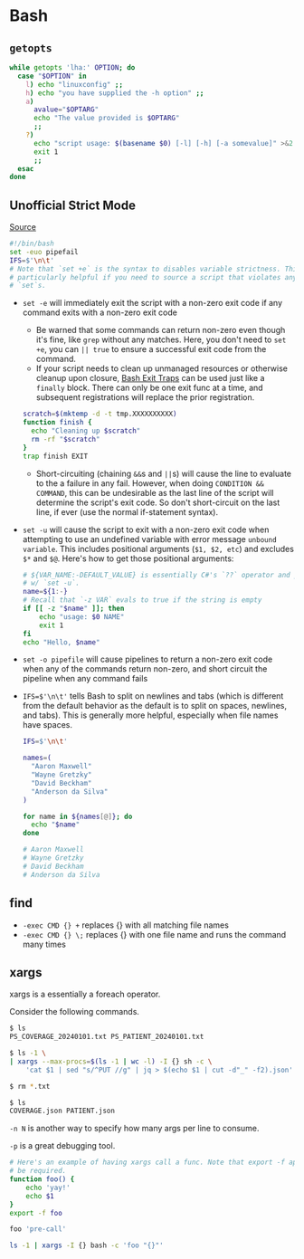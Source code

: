 # Bash

## `getopts`

```sh
while getopts 'lha:' OPTION; do
  case "$OPTION" in
    l) echo "linuxconfig" ;;
    h) echo "you have supplied the -h option" ;;
    a)
      avalue="$OPTARG"
      echo "The value provided is $OPTARG"
      ;;
    ?)
      echo "script usage: $(basename $0) [-l] [-h] [-a somevalue]" >&2
      exit 1
      ;;
  esac
done
```

## Unofficial Strict Mode

[Source](http://redsymbol.net/articles/unofficial-bash-strict-mode/)

```sh
#!/bin/bash
set -euo pipefail
IFS=$'\n\t'
# Note that `set +e` is the syntax to disables variable strictness. This is
# particularly helpful if you need to source a script that violates any of these
# `set`s.
```

- `set -e` will immediately exit the script with a non-zero exit code if any
command exits with a non-zero exit code
  - Be warned that some commands can return non-zero even though it's fine, like
  `grep` without any matches. Here, you don't need to `set +e`, you can `|| true`
  to ensure a successful exit code from the command.
  - If your script needs to clean up unmanaged resources or otherwise cleanup
  upon closure, [Bash Exit Traps](http://redsymbol.net/articles/bash-exit-traps/)
  can be used just like a `finally` block. There can only be one exit func at a
  time, and subsequent registrations will replace the prior registration.

  ```sh
  scratch=$(mktemp -d -t tmp.XXXXXXXXXX)
  function finish {
    echo "Cleaning up $scratch"
    rm -rf "$scratch"
  }
  trap finish EXIT
  ```

  - Short-circuiting (chaining `&&`s and `||`s) will cause the line to evaluate
  to the a failure in any fail. However, when doing `CONDITION && COMMAND`,
  this can be undesirable as the last line of the script will determine the
  script's exit code. So don't short-circuit on the last line, if ever (use the
  normal if-statement syntax).

- `set -u` will cause the script to exit with a non-zero exit code when
attempting to use an undefined variable with error message `unbound variable`.
This includes positional arguments (`$1, $2, etc`) and excludes `$*` and `$@`.
Here's how to get those positional arguments:

  ```sh
  # ${VAR_NAME:-DEFAULT_VALUE} is essentially C#'s `??` operator and plays nice
  # w/ `set -u`.
  name=${1:-}
  # Recall that `-z VAR` evals to true if the string is empty
  if [[ -z "$name" ]]; then
      echo "usage: $0 NAME"
      exit 1
  fi
  echo "Hello, $name"
  ```

- `set -o pipefile` will cause pipelines to return a non-zero exit code when any
of the commands return non-zero, and short circuit the pipeline when any command
fails
- `IFS=$'\n\t'` tells Bash to split on newlines and tabs (which is different
from the default behavior as the default is to split on spaces, newlines, and
tabs). This is generally more helpful, especially when file names have spaces.

  ```sh
  IFS=$'\n\t'

  names=(
    "Aaron Maxwell"
    "Wayne Gretzky"
    "David Beckham"
    "Anderson da Silva"
  )

  for name in ${names[@]}; do
    echo "$name"
  done

  # Aaron Maxwell
  # Wayne Gretzky
  # David Beckham
  # Anderson da Silva
  ```

## find

- `-exec CMD {} +` replaces {} with all matching file names
- `-exec CMD {} \;` replaces {} with one file name and runs the command many times

## xargs

xargs is a essentially a foreach operator.

Consider the following commands.

```sh
$ ls
PS_COVERAGE_20240101.txt PS_PATIENT_20240101.txt

$ ls -1 \
| xargs --max-procs=$(ls -1 | wc -l) -I {} sh -c \
    'cat $1 | sed "s/^PUT //g" | jq > $(echo $1 | cut -d"_" -f2).json' - '{}'

$ rm *.txt

$ ls
COVERAGE.json PATIENT.json
```

`-n N` is another way to specify how many args per line to consume.

`-p` is a great debugging tool.

```sh
# Here's an example of having xargs call a func. Note that export -f appears to
# be required.
function foo() {
	echo 'yay!'
	echo $1
}
export -f foo

foo 'pre-call'

ls -1 | xargs -I {} bash -c 'foo "{}"'
```

